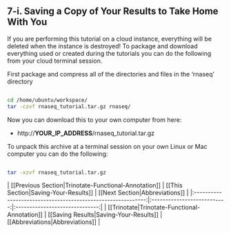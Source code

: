 ## 7-i. Saving a Copy of Your Results to Take Home With You

If you are performing this tutorial on a cloud instance, everything will be deleted when the instance is destroyed! To package and download everything used or created during the tutorials you can do the following from your cloud terminal session.

First package and compress all of the directories and files in the ‘rnaseq’ directory

```bash

cd /home/ubuntu/workspace/
tar -czvf rnaseq_tutorial.tar.gz rnaseq/

```

Now you can download this to your own computer from here:
 * http://__YOUR_IP_ADDRESS__/rnaseq_tutorial.tar.gz
	
To unpack this archive at a terminal session on your own Linux or Mac computer you can do the following:

```bash

tar -xzvf rnaseq_tutorial.tar.gz

```

| [[Previous Section|Trinotate-Functional-Annotation]]       | [[This Section|Saving-Your-Results]]   | [[Next Section|Abbreviations]]  |
|:------------------------------------------------------------:|:---------------------------:|:------------------------------:|
| [[Trinotate|Trinotate-Functional-Annotation]] | [[Saving Results|Saving-Your-Results]]       | [[Abbreviations|Abbreviations]] |

